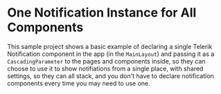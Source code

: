 # One Notification Instance for All Components

This sample project shows a basic example of declaring a single Telerik Notification component in the app (in the `MainLayout`) and passing it as a `CascadingParameter` to the pages and components inside, so they can choose to use it to show notifiations from a single place, with shared settings, so they can all stack, and you don't have to declare notification components every time you may need to use one.